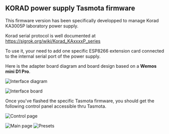 KORAD power supply Tasmota firmware
---------------

This firmware version has been specifically developped to manage Korad KA3005P laboratory power supply.

Korad serial protocol is well documented at https://sigrok.org/wiki/Korad_KAxxxxP_series

To use it, your need to add one specific ESP8266 extension card connected to the internal serial port of the power supply.

Here is the adapter board diagram and board design based on a **Wemos mini D1 Pro**.

![Interface diagram](https://raw.githubusercontent.com/NicolasBernaerts/tasmota/master/korad/screen/korad-interface-diagram.png)

![Interface board](https://raw.githubusercontent.com/NicolasBernaerts/tasmota/master/korad/screen/korad-interface-board.png) 

Once you've flashed the specific Tasmota firmware, you should get the following control panel accessible thru Tasmota.

![Control page](https://raw.githubusercontent.com/NicolasBernaerts/tasmota/master/korad/screen/tasmota-korad-control.png)

![Main page](https://raw.githubusercontent.com/NicolasBernaerts/tasmota/master/korad/screen/tasmota-korad-main.png) ![Presets](https://raw.githubusercontent.com/NicolasBernaerts/tasmota/master/korad/screen/tasmota-korad-preset.png)  
